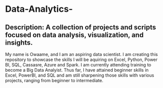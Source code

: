 # Data-Analytics-
## Description: A collection of projects and scripts focused on data analysis, visualization, and insights.
My name is Owaame, and I am an aspiring data scientist. 
I am creating this repository to showcase the skills I will be aquiring on Excel, Python, Power BI, SQL, Cassasre, Azure and Spark. 
I am currently attending training to become a Big Data Analyist.
Thus far, I have attained beginner skills in Excel, PowerBI, and SQL and am still sharpening those skills with various projects, ranging from beginner to intermediate.
